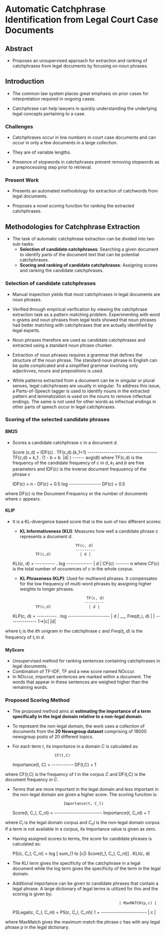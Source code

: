 # Automatic Catchphrase Identification from Legal Court Case Documents

## Abstract

* Proposes an unsupervised approach for extraction and ranking of catchphrases from legal documents by focusing on noun phrases.

## Introduction

* The common law system places great emphasis on prior cases for interpretation required in ongoing cases.

* Catchphrase can help lawyers in quickly understanding the underlying legal concepts pertaining to a case.

### Challenges

* Catchphrases occur in low numbers in court case documents and can occur in only a few documents in a large collection.

* They are of variable lengths.

* Presence of stopwords in catchphrases prevent removing stopwords as a preprocessiing step prior to retrieval.

### Present Work

* Presents an automated methodology for extraction of catchwords from legal documents.

* Proposes a novel scoring function for ranking the extracted catchphrases.

## Methodologies for Catchphrase Extraction

* The task of automatic catchphrase extraction can be divided into two sub-tasks:
	* **Selection of candidate catchphrases**: Searching a given document to identify parts of the document text that can be potential catchphrases.
	* **Scoring and ranking of candidate catchphrases**: Assigning scores and ranking the candidate catchphrases.

### Selection of candidate catchphrases

* Manual inspection yields that most catchphrases in legal documents are noun phrases.

* Verified through empirical verification by viewing the catchphrase extraction task as a pattern matching problem. Experimenting with word n-grams and noun phrases from legal texts showed that noun phrases had better matching with catchphrases that are actually identified by legal experts.

* Noun phrases therefore are used as candidate catchphrases and extracted using a standard noun phrase chunker. 
  
* Extraction of noun phrases requires a grammar that defines the structure of the noun phrase. The standard noun phrase in English can be quite complicated and a simplified grammar involving only adjectivves, nouns and prepositions is used.

* While patterns extracted from a document can be in singular or plural senses, legal catchphrases are usually in singular. To address this issue, a Parts-of-Speech tagger is used to identify nouns in the extracted pattern and lemmatization is used on the nouns to remove inflectual endings. The same is not used for other words as inflectual endings in other parts of speech occur in legal catchphrases.

### Scoring of the selected candidate phrases

#### BM25

* Scores a candidate catchphrase $c$ in a document $d$.

	Score (c,d) = IDF(c) .          TF(c,d).(k_1+1)
							-----------------------------------
							TF(c,d) + k_1 . (1 - b + b.  |d| )
														------
														avg(dl)
 where TF(c,d) is the frequency of the candidate frequency of $c$ in $d$, $k_1$ and $b$ are free parameters and IDF(c) is the inverse document frequuency of the phrase $c$
	
	IDF(c) =     n - DF(c) + 0.5
			 log ----------------
				   DF(c) + 0.5
 
 where DF(c) is the Document Frequency or the number of documents where $c$ appears.
 
#### KLIP

* It is a KL-divergence based score that is the sum of two different scores:
	* **KL Informativeness (KLI)**: Measures how well a candidate phrase $c$ represents a document $d$.
	
	                               TF(c, d)
							       ---------
			     TF(c,d)		     | d |
	KLI(c, d) = ---------- . log -------------
				   | d |             CF(c)
									-------
									   n
 where CF(c) is the total number of occurences of $c$ in the whole corpus.
	
	* **KL Phraseness (KLP)**: Used for multiword phrases. It compensates for the low frequency of multi-word phrases by assigning higher weights to longer phrases.
	
	                                    TF(c, d)
							           ---------
			     TF(c,d)		         | d |
	KLP(c, d) = ---------- . log ---------------------
				   | d |        ___   Freq(t_i, d)
								| |	 --------------
							   1->|c|	  |d|
							   
 where $t_i$ is the $ith$ unigram in the catchphrase $c$ and $Freq(t_i, d)$ is the frequency of $t_i$ in $d$.
 
#### MyScore

* Unsupervised method for ranking sentences containing catchphrases in legal documents.
*  Combination of TF-IDF, TF and a new score named NOccur.
* In NOccur, important sentences are marked within a document. The words that appear in these sentences are weighed higher than the remaining words.

### Proposed Scoring Method

* The proposed method aims at **estimating the importance of a term specifically in the legal domain relative to a non-legal domain**.

* To represent the non-legal domain, the work uses a collection of documents from the **20 Newsgroup dataset** comprising of 18000 newsgroup posts of 20 different topics.

* For each term $t$, its importance in a domain $C$ is calculated as:

						 CF(t,C)
	Importance(t, C) = -----------
						DF(t,C) + 1

 where CF(t,C) is the frequency of $t$ in the corpus $C$ and DF(t,C) is the document frequency in $C$.
* Terms that are more important in the legal domain and less important in the non-legal domain are given a higher score. The scoring function is:
	
							 Importance(t, C_l)
	Score(t, C_l, C_nl) = ------------------------
						   Importance(t, C_nl) + 1
						   
where $C_l$ is the legal domain corpus and $C_nl$ is the non-legal domain corpus. If a term is not available in a corpus, its Importance value is given as zero.

* Having assigned scores to terms, the score for candidate phrases is calculated as:
	
	PS(c, C_l, C_nl) = log [ sum_(1 to |c|) Score(t_1, C_l, C_nl)] . KLI(c, d)
	
* The KLI term gives the specificity of the catchphrase in a legal document while the log term gives the specificity of the term in the legal domain.

* Additional importance can be given to candidate phrases that contain a legal phrase. A large dictionary of legal terms is utilized for this and the scoring is given by:
	
													  | MaxMATCH(p,c) |
	PSLegal(c, C_l, C_nl) = PS(c, C_l, C_nl)( 1 + -----------------------
															| c |

 where MaxMatch gives the maximum match the phrase $c$ has with any legal phrase $p$ in the legal dictionary.
